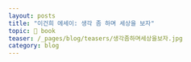 ```yaml
---
layout: posts
title: "이건희 에세이: 생각 좀 하며 세상을 보자"
topic: 📖 book
teaser: /_pages/blog/teasers/생각좀하며세상을보자.jpg
category: blog
---
```


<img class="modal" src="/_pages/blog/teasers/생각좀하며세상을보자.jpg" alt="" style="max-width: 12em; margin: 0 auto; display: block; border-radius: 20px; box-shadow: 0 0 20px 0 rgba(0, 0, 0, 0.2);"/>
